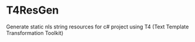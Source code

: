 # T4ResGen
Generate static nls string resources for c# project using T4 (Text Template Transformation Toolkit)
